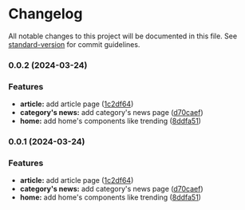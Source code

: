 # Changelog

All notable changes to this project will be documented in this file. See [standard-version](https://github.com/conventional-changelog/standard-version) for commit guidelines.

### 0.0.2 (2024-03-24)


### Features

* **article:** add article page ([1c2df64](https://github.com/muhshahabipour/news-aggregator/commit/1c2df64493df202517f708025fc7a0e16a2a9fb9))
* **category's news:** add category's news page ([d70caef](https://github.com/muhshahabipour/news-aggregator/commit/d70caefe172a65255a5b594f6ee5c2bbee02227f))
* **home:** add home's components like trending ([8ddfa51](https://github.com/muhshahabipour/news-aggregator/commit/8ddfa516cd0fbe9ecef2d986d3e0d371a2dcdb82))

### 0.0.1 (2024-03-24)


### Features

* **article:** add article page ([1c2df64](https://github.com/muhshahabipour/news-aggregator/commit/1c2df64493df202517f708025fc7a0e16a2a9fb9))
* **category's news:** add category's news page ([d70caef](https://github.com/muhshahabipour/news-aggregator/commit/d70caefe172a65255a5b594f6ee5c2bbee02227f))
* **home:** add home's components like trending ([8ddfa51](https://github.com/muhshahabipour/news-aggregator/commit/8ddfa516cd0fbe9ecef2d986d3e0d371a2dcdb82))
